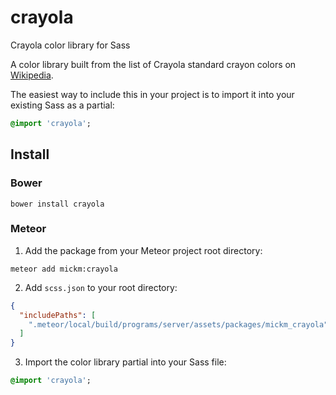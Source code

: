# crayola
Crayola color library for Sass

A color library built from the list of Crayola standard crayon colors on [Wikipedia](https://en.wikipedia.org/wiki/List_of_Crayola_crayon_colors#Standard_colors).

The easiest way to include this in your project is to import it into your existing Sass as a partial:

```Sass
@import 'crayola';
```

## Install

### Bower

```Shell
bower install crayola
```


### Meteor

1.  Add the package from your Meteor project root directory:
  ```Shell
  meteor add mickm:crayola
  ```

2.  Add ```scss.json``` to your root directory:
  ```JSON
  {
    "includePaths": [
      ".meteor/local/build/programs/server/assets/packages/mickm_crayola"
    ]
  }
  ```

3.  Import the color library partial into your Sass file:
  ```Sass
  @import 'crayola';
  ```
